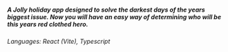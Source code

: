 ##### A Jolly holiday app designed to solve the darkest days of the years biggest issue. Now you will have an easy way of determining who will be this years red clothed hero.

###### Languages: React (Vite), Typescript
